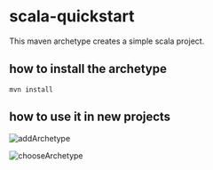 # scala-quickstart

This maven archetype creates a simple scala project.

## how to install the archetype

`mvn install`

## how to use it in new projects

![addArchetype](https://image.ibb.co/kUbCPn/addrchetype.png)

![chooseArchetype](https://image.ibb.co/ckg1H7/newproject.png)
